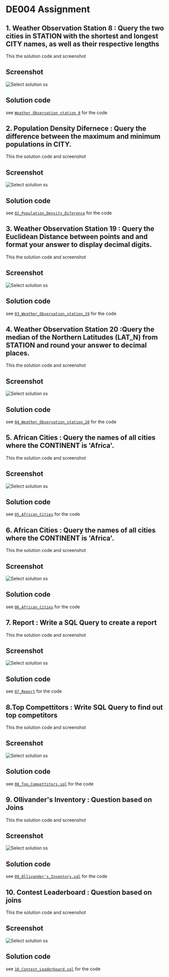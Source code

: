 # DE004 Assignment


## 1. Weather Observation Station 8 : Query the two cities in STATION with the shortest and longest CITY names, as well as their respective lengths

This the solution code and screenshot

## Screenshot
![Select solution ss](assets/image1.png)
## Solution code 
see [`Weather Observation station 8`](01_Weather-Observation-Station-8.sql) for the code
## 2. Population Density Difernece : Query the difference between the maximum and minimum populations in CITY.

This the solution code and screenshot

## Screenshot
![Select solution ss](assets/image2.png)
## Solution code 
see [`02_Population_Density_Diference`](02_Population_Density_Difernece.sql) for the code

## 3. Weather Observation Station 19 : Query the Euclidean Distance between points and and format your answer to display decimal digits.

This the solution code and screenshot

## Screenshot
![Select solution ss](assets/image3.png)
## Solution code 
see [`03_Weather_Observation_station_19`](03_Weather_Observation_Station_19.sql) for the code

## 4. Weather Observation Station 20 :Query the median of the Northern Latitudes (LAT_N) from STATION and round your answer to decimal places.

This the solution code and screenshot

## Screenshot
![Select solution ss](assets/image4.png)
## Solution code 
see [`04_Weather_Observation_station_20`](04_Weather_Observation_Station_20.sql) for the code

## 5. African Cities : Query the names of all cities where the CONTINENT is 'Africa'.

This the solution code and screenshot

## Screenshot
![Select solution ss](assets/image5.png)
## Solution code 
see [`05_African_Cities`](05_African_Cities.sql) for the code
## 6. African Cities : Query the names of all cities where the CONTINENT is 'Africa'.

This the solution code and screenshot

## Screenshot
![Select solution ss](assets/image6.png)
## Solution code 
see [`06_African_Cities`](06_African_Cities.sql) for the code

## 7. Report : Write a SQL Query to create a report

This the solution code and screenshot

## Screenshot
![Select solution ss](assets/image7.png)
## Solution code 
see [`07_Report`](07_Report.sql) for the code

## 8.Top Compettitors : Write SQL Query to find out top competitors

This the solution code and screenshot

## Screenshot
![Select solution ss](assets/image8.png)
## Solution code 
see [`08_Top_Compettitors.sql`](08_Top_Compettitors.sql) for the code

## 9. Ollivander's Inventory : Question based on Joins

This the solution code and screenshot

## Screenshot
![Select solution ss](assets/image9.png)
## Solution code 
see [`09_Ollivander's_Inventory.sql`](09_Ollivander's_Inventory.sql) for the code

## 10. Contest Leaderboard : Question based on joins
This the solution code and screenshot

## Screenshot
![Select solution ss](assets/image10.png)
## Solution code 
see [`10_Contest_Leaderboard.sql`](10_Contest_Leaderboard.sql) for the code